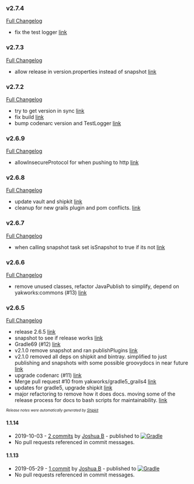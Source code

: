 ### v2.7.4

[Full Changelog](https://github.com/yakworks/gradle-plugins/compare/v2.7.3...v2.7.4)
- fix the test logger [link](https://github.com/yakworks/gradle-plugins/commit/23e0ed52dfee57b59dce24a25aa85dbdf84c07c3)

### v2.7.3

[Full Changelog](https://github.com/yakworks/gradle-plugins/compare/v2.7.2...v2.7.3)
- allow release in version.properties instead of snapshot [link](https://github.com/yakworks/gradle-plugins/commit/1a2e774714db4718479c9547afbe2bcfc4fb2acb)

### v2.7.2

[Full Changelog](https://github.com/yakworks/gradle-plugins/compare/v2.6.9...v2.7.2)
- try to get version in sync [link](https://github.com/yakworks/gradle-plugins/commit/60d127851913bafe489044551518aadd3c82abc0)
- fix build [link](https://github.com/yakworks/gradle-plugins/commit/dfaffc6d54e398b95aa304ec4b666124af5e14dd)
- bump codenarc version and TestLogger [link](https://github.com/yakworks/gradle-plugins/commit/dd59635a89e5dafc79aa57958715be23711acf99)

### v2.6.9

[Full Changelog](https://github.com/yakworks/gradle-plugins/compare/v2.6.8...v2.6.9)
- allowInsecureProtocol for when pushing to http [link](https://github.com/yakworks/gradle-plugins/commit/d31303d7a0fe78778ad52eb59d316fbf26f8b2a0)

### v2.6.8

[Full Changelog](https://github.com/yakworks/gradle-plugins/compare/v2.6.7...v2.6.8)
- update vault and shipkit [link](https://github.com/yakworks/gradle-plugins/commit/2a8c7a9d3cbdc0c4c49de73a2c223bfa3ae52597)
- cleanup for new grails plugin and pom conflicts. [link](https://github.com/yakworks/gradle-plugins/commit/f45b446035ffe29db4d38c4360888ab1f27292f8)

### v2.6.7

[Full Changelog](https://github.com/yakworks/gradle-plugins/compare/v2.6.6...v2.6.7)
- when calling snapshot task set isSnapshot to true if its not [link](https://github.com/yakworks/gradle-plugins/commit/48f7527fe3e207249c8662fe3703b438e208a410)

### v2.6.6

[Full Changelog](https://github.com/yakworks/gradle-plugins/compare/v2.6.5...v2.6.6)
- remove unused classes, refactor JavaPublish to simplify, depend on yakworks:commons (#13) [link](https://github.com/yakworks/gradle-plugins/commit/3cc80e20b07e50a2b611f631e762544741ae0a24)

### v2.6.5

[Full Changelog](https://github.com/yakworks/gradle-plugins/compare/v1.1.14...v2.6.5)
- release 2.6.5 [link](https://github.com/yakworks/gradle-plugins/commit/1428c41ca2da6de3744ef61a2ac83feb9c002184)
- snapshot to see if release works [link](https://github.com/yakworks/gradle-plugins/commit/a324e8b399586a36f229b0c588408d22f1acdfab)
- Gradle69 (#12) [link](https://github.com/yakworks/gradle-plugins/commit/5d09330d91758c98d5c4c052fcb0a9f4f8afc1ba)
- v2.1.0 remove snapshot and ran publishPlugins [link](https://github.com/yakworks/gradle-plugins/commit/e0154ca232be16089f2c07f80329ef5c25009cf1)
- v2.1.0 removed all deps on shipkit and bintray. simplified to just publishing and snapshots with some possible groovydocs in near future [link](https://github.com/yakworks/gradle-plugins/commit/2db1f2d4610aefb831962656f83d97431e7036de)
- upgrade codenarc (#11) [link](https://github.com/yakworks/gradle-plugins/commit/4ff5c0513a867da9b8ec9988e74d7f0340542ade)
- Merge pull request #10 from yakworks/gradle5_grails4 [link](https://github.com/yakworks/gradle-plugins/commit/7396aa969e50dbfec4d3f1b6b6faba9ec51cf661)
- updates for gradle5, upgrade shipkit [link](https://github.com/yakworks/gradle-plugins/commit/efa2e375052886d4f7738fd6ee4a0c96e86e08ca)
- major refactoring to remove how it does docs. moving some of the release process for docs to bash scripts for maintainability. [link](https://github.com/yakworks/gradle-plugins/commit/c6e63c0f1a13e09bd5dec8e36178c653cbcce37f)

<sup><sup>*Release notes were automatically generated by [Shipkit](http://shipkit.org/)*</sup></sup>

#### 1.1.14
 - 2019-10-03 - [2 commits](https://github.com/yakworks/gradle-plugins/compare/v1.1.13...v1.1.14) by [Joshua B](https://github.com/basejump) - published to [![Gradle](https://img.shields.io/badge/Gradle-v1.1.14-blue.svg)](https://plugins.gradle.org/plugin/yakworks.shipyak1.1.14)
 - No pull requests referenced in commit messages.

#### 1.1.13
 - 2019-05-29 - [1 commit](https://github.com/yakworks/gradle-plugins/compare/v1.1.12...v1.1.13) by [Joshua B](https://github.com/basejump) - published to [![Gradle](https://img.shields.io/badge/Gradle-v1.1.13-blue.svg)](https://plugins.gradle.org/plugin/yakworks.shipyak1.1.13)
 - No pull requests referenced in commit messages.
